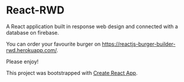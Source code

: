 # React-RWD

A React application built in response web design and connected with a database on firebase.

You can order your favourite burger on https://reactjs-burger-builder-rwd.herokuapp.com/. 

Please enjoy!

This project was bootstrapped with [Create React App](https://github.com/facebook/create-react-app).
